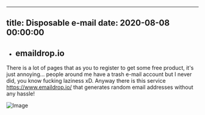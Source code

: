 
---
title: Disposable e-mail
date: 2020-08-08 00:00:00
---
- ## emaildrop.io
There is a lot of pages that as you to register to get some free product, it's just annoying... people around me have a trash e-mail account but I never did, you know fucking laziness xD. Anyway there is this service https://www.emaildrop.io/ that generates random email addresses without any hassle!

![Image](http://gph.is/2nvhYMy)